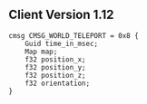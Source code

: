 ## Client Version 1.12

```rust,ignore
cmsg CMSG_WORLD_TELEPORT = 0x8 {
    Guid time_in_msec;    
    Map map;    
    f32 position_x;    
    f32 position_y;    
    f32 position_z;    
    f32 orientation;    
}

```

